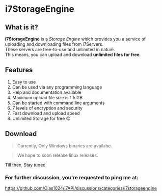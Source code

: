 # i7StorageEngine
## What is it?
**i7StorageEngine** is a _Storage Engine_ which provides you a service of uploading and downloading files from i7Servers.<br>
These servers are free-to-use and unlimited in nature.<br>
This means, you can upload and download **unlimited files for free**.

## Features
1. Easy to use
2. Can be used via any programming language
3. Help and documentation available
4. Maximum upload file size is 1.5 GB
5. Can be started with command line arguments
6. 7 levels of encryption and security 
7. Fast download and upload speed
8. Unlimited Storage for free 😍

## Download
> Currently, Only Windows binaries are availabe.

> We hope to soon release linux releases.

Till then, Stay tuned

### For further discussion, you're requested to ping me at:
https://github.com/Ojas1024/i7API/discussions/categories/i7storageengine
